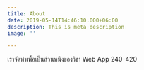```yaml
---
title: About
date: 2019-05-14T14:46:10.000+06:00
description: This is meta description
image: ''

---
```

เราจัดทำเพื่อเป็นส่วนหนึงของวิชา Web App 240-420